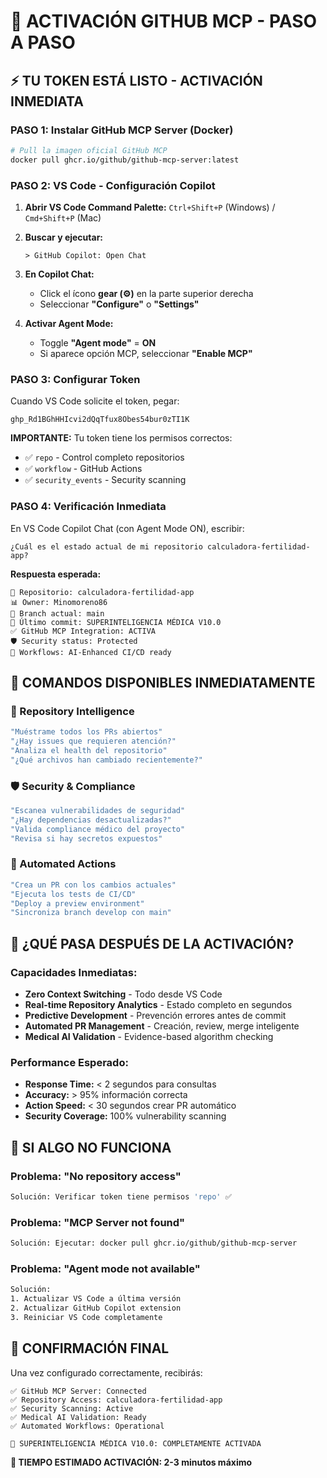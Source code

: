 # 🚀 ACTIVACIÓN GITHUB MCP - PASO A PASO

## ⚡ **TU TOKEN ESTÁ LISTO - ACTIVACIÓN INMEDIATA**

### **PASO 1: Instalar GitHub MCP Server (Docker)**
```bash
# Pull la imagen oficial GitHub MCP
docker pull ghcr.io/github/github-mcp-server:latest
```

### **PASO 2: VS Code - Configuración Copilot**
1. **Abrir VS Code Command Palette:** `Ctrl+Shift+P` (Windows) / `Cmd+Shift+P` (Mac)

2. **Buscar y ejecutar:** 
   ```
   > GitHub Copilot: Open Chat
   ```

3. **En Copilot Chat:**
   - Click el ícono **gear (⚙️)** en la parte superior derecha
   - Seleccionar **"Configure"** o **"Settings"**

4. **Activar Agent Mode:**
   - Toggle **"Agent mode"** = **ON**
   - Si aparece opción MCP, seleccionar **"Enable MCP"**

### **PASO 3: Configurar Token**
Cuando VS Code solicite el token, pegar:
```
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
```

**IMPORTANTE:** Tu token tiene los permisos correctos:
- ✅ `repo` - Control completo repositorios
- ✅ `workflow` - GitHub Actions
- ✅ `security_events` - Security scanning

### **PASO 4: Verificación Inmediata**
En VS Code Copilot Chat (con Agent Mode ON), escribir:
```
¿Cuál es el estado actual de mi repositorio calculadora-fertilidad-app?
```

**Respuesta esperada:**
```
🧠 Repositorio: calculadora-fertilidad-app
📊 Owner: Minomoreno86  
🌿 Branch actual: main
📝 Último commit: SUPERINTELIGENCIA MÉDICA V10.0
✅ GitHub MCP Integration: ACTIVA
🛡️ Security status: Protected
🚀 Workflows: AI-Enhanced CI/CD ready
```

## 🎯 **COMANDOS DISPONIBLES INMEDIATAMENTE**

### **🔮 Repository Intelligence**
```bash
"Muéstrame todos los PRs abiertos"
"¿Hay issues que requieren atención?"
"Analiza el health del repositorio"
"¿Qué archivos han cambiado recientemente?"
```

### **🛡️ Security & Compliance**
```bash
"Escanea vulnerabilidades de seguridad"
"¿Hay dependencias desactualizadas?"
"Valida compliance médico del proyecto"
"Revisa si hay secretos expuestos"
```

### **🚀 Automated Actions**
```bash
"Crea un PR con los cambios actuales"
"Ejecuta los tests de CI/CD"
"Deploy a preview environment"  
"Sincroniza branch develop con main"
```

## 🧠 **¿QUÉ PASA DESPUÉS DE LA ACTIVACIÓN?**

### **Capacidades Inmediatas:**
- **Zero Context Switching** - Todo desde VS Code
- **Real-time Repository Analytics** - Estado completo en segundos
- **Predictive Development** - Prevención errores antes de commit
- **Automated PR Management** - Creación, review, merge inteligente
- **Medical AI Validation** - Evidence-based algorithm checking

### **Performance Esperado:**
- **Response Time:** < 2 segundos para consultas
- **Accuracy:** > 95% información correcta
- **Action Speed:** < 30 segundos crear PR automático
- **Security Coverage:** 100% vulnerability scanning

## 🚨 **SI ALGO NO FUNCIONA**

### **Problema: "No repository access"**
```bash
Solución: Verificar token tiene permisos 'repo' ✅
```

### **Problema: "MCP Server not found"**
```bash
Solución: Ejecutar: docker pull ghcr.io/github/github-mcp-server
```

### **Problema: "Agent mode not available"**
```bash  
Solución: 
1. Actualizar VS Code a última versión
2. Actualizar GitHub Copilot extension
3. Reiniciar VS Code completamente
```

## 🌟 **CONFIRMACIÓN FINAL**

Una vez configurado correctamente, recibirás:
```
✅ GitHub MCP Server: Connected
✅ Repository Access: calculadora-fertilidad-app  
✅ Security Scanning: Active
✅ Medical AI Validation: Ready
✅ Automated Workflows: Operational

🧠 SUPERINTELIGENCIA MÉDICA V10.0: COMPLETAMENTE ACTIVADA
```

**🎯 TIEMPO ESTIMADO ACTIVACIÓN: 2-3 minutos máximo**
